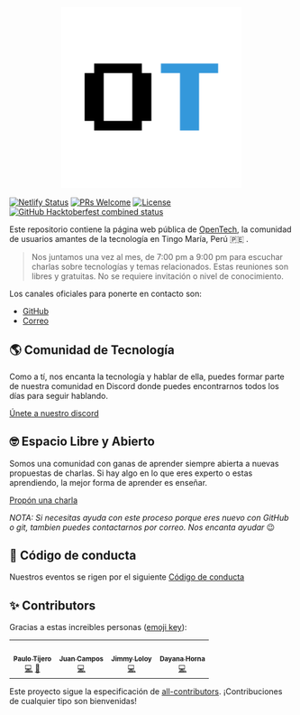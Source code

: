 <p align="center">
  <img src="public/assets/img/logo-without-bg.png" width="320"/>
</p>

[![Netlify Status](https://api.netlify.com/api/v1/badges/f6ad4d4e-3128-43db-a06e-6f63790cba6c/deploy-status)](https://app.netlify.com/sites/opentech/deploys)
[![PRs Welcome](https://img.shields.io/badge/PRs-welcome-brightgreen.svg)](http://makeapullrequest.com)
[![License](https://img.shields.io/badge/license-MIT-blue.svg)](https://github.com/opentech-pe/opentech.pe/blob/master/LICENSE)
[![GitHub Hacktoberfest combined status](https://img.shields.io/github/hacktoberfest/2022/opentech-pe/opentech.pe?style=flat-square)](https://github.com/opentech-pe/opentech.pe/issues)

Este repositorio contiene la página web pública de [OpenTech](https://opentech.pe), la comunidad de usuarios amantes de la tecnología en Tingo María, Perú :peru: .

  > Nos juntamos una vez al mes, de 7:00 pm a 9:00 pm para escuchar charlas sobre tecnologías y temas relacionados. Estas reuniones son libres y gratuitas. No se requiere invitación o nivel de conocimiento.

Los canales oficiales para ponerte en contacto son:

- [GitHub](https://github.com/opentech-pe)
- [Correo](hola@opentech.pe)

## :earth_americas: Comunidad de Tecnología

Como a tí, nos encanta la tecnología y hablar de ella, puedes formar parte de nuestra comunidad en Discord donde puedes encontrarnos todos los días para seguir hablando.

[Únete a nuestro discord](https://discord.gg/vYPgXbwb)

## :nerd_face: Espacio Libre y Abierto

Somos una comunidad con ganas de aprender siempre abierta a nuevas propuestas de charlas. Si hay algo en lo que eres experto o estas aprendiendo, la mejor forma de aprender es enseñar.

[Propón una charla](https://github.com/opentech-pe/opentech.pe/issues/new?assignees=jimmyloloy98%2C+juancx21&labels=cfp&template=propuesta-de-charla.md&title=T%C3%ADtulo+de+tu+charla)

_NOTA: Si necesitas ayuda con este proceso porque eres nuevo con GitHub o git, tambien puedes contactarnos por correo. Nos encanta ayudar_ :wink:

<!-- ### Sponsors

¿Quieres que tu empresa u organización patrocine estos eventos? (Acá puedes ver cómo participar como sponsor)[link para recaudos]. -->

## :scroll: Código de conducta

Nuestros eventos se rigen por el siguiente [Código de conducta](/CODE_OF_CONDUCT.md)

## ✨ Contributors

Gracias a estas increibles personas ([emoji key](https://allcontributors.org/docs/en/emoji-key)):

<!-- ALL-CONTRIBUTORS-LIST:START - Do not remove or modify this section -->
<!-- prettier-ignore-start -->
<!-- markdownlint-disable -->
<table>
  <tr>
    <td align="center"><a href="https://github.com/paulotijero"><img src="https://avatars2.githubusercontent.com/u/28131369?v=4" width="100px;" alt=""/><br /><sub><b>Paulo Tijero</b></sub></a><br /><a href="https://github.com/opentech-pe/opentech.pe/commits?author=paulotijero" title="Code">💻</a> <a href="#projectManagement-paulotijero" title="Project Management">📆</a></td>
    <td align="center"><a href="https://juancxh.com/"><img src="https://avatars2.githubusercontent.com/u/54485410?v=4" width="100px;" alt=""/><br /><sub><b>Juan Campos</b></sub></a><br /><a href="https://github.com/opentech-pe/opentech.pe/commits?author=Juancxh" title="Code">💻</a></td>
    <td align="center"><a href="https://github.com/jimmyloloy98"><img src="https://avatars.githubusercontent.com/u/49881423" width="100px;" alt=""/><br /><sub><b>Jimmy Loloy</b></sub></a><br /><a href="https://github.com/opentech-pe/opentech.pe/commits?author=JimmyLoloy98" title="Code">💻</a></td>
    <td align="center"><a href="https://github.com/DayanaHorna28"><img src="https://avatars.githubusercontent.com/u/92654477" width="100px;" alt=""/><br /><sub><b>Dayana Horna</b></sub></a><br /><a href="https://github.com/opentech-pe/opentech.pe/commits?author=DayanaHorna28" title="Code">💻</a></td>
  </tr>
  </tr>
</table>

<!-- markdownlint-enable -->
<!-- prettier-ignore-end -->
<!-- ALL-CONTRIBUTORS-LIST:END -->

Este proyecto sigue la especificación de [all-contributors](https://github.com/all-contributors/all-contributors). ¡Contribuciones de cualquier tipo son bienvenidas!
